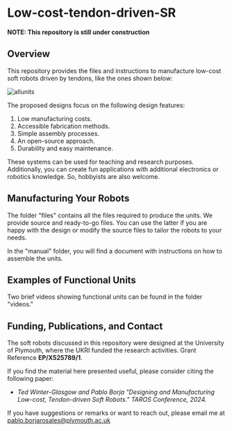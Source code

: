 # Low-cost-tendon-driven-SR

**NOTE: This repository is still under construction**

## Overview

This repository provides the files and instructions to manufacture low-cost soft robots driven by tendons, like the ones shown below: 

![allunits](https://github.com/PabloBorja/Low-cost-tendon-driven-SR/assets/78549859/a81d640a-252f-4855-b7cd-5481bdafda04)


The proposed designs focus on the following design features:

1. Low manufacturing costs.
2. Accessible fabrication methods.
3. Simple assembly processes.
4. An open-source approach.
5. Durability and easy maintenance.

These systems can be used for teaching and research purposes. Additionally, you can create fun applications with additional electronics or robotics knowledge. So, hobbyists are also welcome.

## Manufacturing Your Robots

The folder "files" contains all the files required to produce the units. We provide source and ready-to-go files. You can use the latter if you are happy with the design or modify the source files to tailor the robots to your needs. 

In the "manual" folder, you will find a document with instructions on how to assemble the units.

## Examples of Functional Units

Two brief videos showing functional units can be found in the folder "videos."

## Funding, Publications, and Contact

The soft robots discussed in this repository were designed at the University of Plymouth, where the UKRI funded the research activities. Grant Reference **EP/X525789/1**.

If you find the material here presented useful, please consider citing the following paper:

+ *Ted Winter-Glasgow and Pablo  Borja "Designing and Manufacturing Low-cost, Tendon-driven Soft Robots." TAROS Conference, 2024.*

If you have suggestions or remarks or want to reach out, please email me at pablo.borjarosales@plymouth.ac.uk




